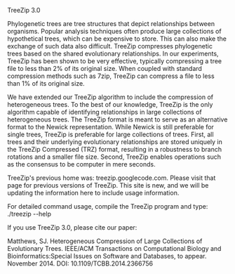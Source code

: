 TreeZip 3.0

Phylogenetic trees are tree structures that depict relationships between organisms. Popular analysis techniques often produce large collections of hypothetical trees, which can be expensive to store. This can also make the exchange of such data also difficult. TreeZip compresses phylogenetic trees based on the shared evolutionary relationships. In our experiments, TreeZip has been shown to be very effective, typically compressing a tree file to less than 2% of its original size. When coupled with standard compression methods such as 7zip, TreeZip can compress a file to less than 1% of its original size. 

We have extended our TreeZip algorithm to include the compression of heterogeneous trees. To the best of our knowledge, TreeZip is the only algorithm capable of identifying relationships in large collections of heterogeneous trees. The TreeZip format is meant to serve as an alternative format to the Newick representation. While Newick is still preferable for single trees, TreeZip is preferable for large collections of trees. First, all trees and their underlying evolutionary relationships are stored uniquely in the TreeZip Compressed (TRZ) format, resulting in a robustness to branch rotations and a smaller file size.  Second, TreeZip enables operations such as the consensus to be computer in mere seconds.

TreeZip's previous home was: treezip.googlecode.com. Please visit that page for previous versions of TreeZip. This site is new, and we will be updating the information here to include usage information.

For detailed command usage, compile the TreeZip program and type: 
./treezip --help

If you use TreeZip 3.0, please cite our paper:

Matthews, SJ. Heterogeneous Compression of Large Collections of Evolutionary Trees. IEEE/ACM Transactions on Computational Biology and Bioinformatics:Special Issues on Software and Databases, to appear. November 2014. DOI: 10.1109/TCBB.2014.2366756 
